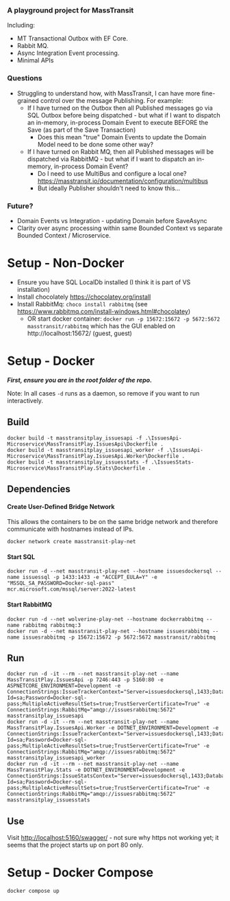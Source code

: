 ### A playground project for MassTransit

Including:
- MT Transactional Outbox with EF Core.
- Rabbit MQ.
- Async Integration Event processing.
- Minimal APIs

### Questions

- Struggling to understand how, with MassTransit, I can have more fine-grained control over the message Publishing. For example:
  -	If I have turned on the Outbox then all Published messages go via SQL Outbox before being dispatched - but what if I want to dispatch an in-memory, in-process Domain Event to execute BEFORE the Save (as part of the Save Transaction)
	- Does this mean "true" Domain Events to update the Domain Model need to be done some other way?
  - If I have turned on Rabbit MQ, then all Published messages will be dispatched via RabbitMQ - but what if I want to dispatch an in-memory, in-process Domain Event?
	- Do I need to use MultiBus and configure a local one? https://masstransit.io/documentation/configuration/multibus
	- But ideally Publisher shouldn't need to know this...

### Future?

- Domain Events vs Integration - updating Domain before SaveAsync
- Clarity over async processing within same Bounded Context vs separate Bounded Context / Microservice.


# Setup - Non-Docker

- Ensure you have SQL LocalDb installed (I think it is part of VS installation)
- Install chocolately https://chocolatey.org/install
- Install RabbitMq: `choco install rabbitmq` (see https://www.rabbitmq.com/install-windows.html#chocolatey)
   - OR start docker container: `docker run -p 15672:15672 -p 5672:5672 masstransit/rabbitmq` which has the GUI enabled on http://localhost:15672/ (guest, guest)

# Setup - Docker

**_First, ensure you are in the root folder of the repo._**

Note: In all cases `-d` runs as a daemon, so remove if you want to run interactively.

## Build

```[pwsh]
docker build -t masstransitplay_issuesapi -f .\IssuesApi-Microservice\MassTransitPlay.IssuesApi\Dockerfile .
docker build -t masstransitplay_issuesapi_worker -f .\IssuesApi-Microservice\MassTransitPlay.IssuesApi.Worker\Dockerfile .
docker build -t masstransitplay_issuesstats -f .\IssuesStats-Microservice\MassTransitPlay.Stats\Dockerfile .
```

## Dependencies

#### Create User-Defined Bridge Network

This allows the containers to be on the same bridge network and therefore communicate with hostnames instead of IPs.

```[pwsh]
docker network create masstransit-play-net
```

#### Start SQL

```[pwsh]
docker run -d --net masstransit-play-net --hostname issuesdockersql --name issuessql -p 1433:1433 -e "ACCEPT_EULA=Y" -e "MSSQL_SA_PASSWORD=Docker-sql-pass" mcr.microsoft.com/mssql/server:2022-latest
```

#### Start RabbitMQ

```[pwsh]
docker run -d --net wolverine-play-net --hostname dockerrabbitmq --name rabbitmq rabbitmq:3
docker run -d --net masstransit-play-net --hostname issuesrabbitmq --name issuesrabbitmq -p 15672:15672 -p 5672:5672 masstransit/rabbitmq
```

## Run

```[pwsh]
docker run -d -it --rm --net masstransit-play-net --name MassTransitPlay.IssuesApi -p 7246:443 -p 5160:80 -e ASPNETCORE_ENVIRONMENT=Development -e ConnectionStrings:IssueTrackerContext="Server=issuesdockersql,1433;Database=IssueTrackerMassTransit;User Id=sa;Password=Docker-sql-pass;MultipleActiveResultSets=true;TrustServerCertificate=True" -e ConnectionStrings:RabbitMq="amqp://issuesrabbitmq:5672" masstransitplay_issuesapi
docker run -d -it --rm --net masstransit-play-net --name MassTransitPlay.IssuesApi.Worker -e DOTNET_ENVIRONMENT=Development -e ConnectionStrings:IssueTrackerContext="Server=issuesdockersql,1433;Database=IssueTrackerMassTransit;User Id=sa;Password=Docker-sql-pass;MultipleActiveResultSets=true;TrustServerCertificate=True" -e ConnectionStrings:RabbitMq="amqp://issuesrabbitmq:5672" masstransitplay_issuesapi_worker
docker run -d -it --rm --net masstransit-play-net --name MassTransitPlay.Stats -e DOTNET_ENVIRONMENT=Development -e ConnectionStrings:IssueStatsContext="Server=issuesdockersql,1433;Database=IssueStatsMassTransit;User Id=sa;Password=Docker-sql-pass;MultipleActiveResultSets=true;TrustServerCertificate=True" -e ConnectionStrings:RabbitMq="amqp://issuesrabbitmq:5672" masstransitplay_issuesstats
```

## Use

Visit [http://localhost:5160/swagger/](http://localhost:5160/swagger/) - not sure why https not working yet; it seems that the project starts up on port 80 only.

# Setup - Docker Compose

```[pwsh]
docker compose up
```